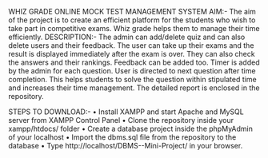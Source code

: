 WHIZ GRADE
		ONLINE MOCK TEST MANAGEMENT SYSTEM
AIM:-
	The aim of the project is to create an efficient platform for the students who wish to take part in competitive exams. Whiz grade helps them to manage their time efficiently.
DESCRIPTION:-
 The admin can add/delete quiz and can also delete users and their feedback. The user can take up their exams and the result is displayed immediately after the exam is over. They can also check the answers and their rankings. Feedback can be added too. Timer is added by the admin for each question. User is directed to next question after time completion. This helps students to solve the question within stipulated time and increases their time management.
The detailed report is enclosed in the repository.

STEPS TO DOWNLOAD:-
•	Install XAMPP and start Apache and MySQL server from XAMPP Control Panel
•	Clone the repository inside your xampp/htdocs/ folder
•	Create a database project inside the phpMyAdmin of your localhost
•	Import the dbms.sql file from the repository to the database
•	Type http://localhost/DBMS--Mini-Project/ in your browser.
